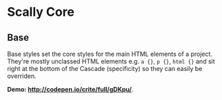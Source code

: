 ﻿# Scally Core

## Base

Base styles set the core styles for the main HTML elements of a project. They're mostly unclassed
HTML elements e.g. `a {}`, `p {}`, `html {}` and sit right at the bottom of the Cascade
(specificity) so they can easily be overriden.

**Demo: <http://codepen.io/crite/full/gDKpu/>**.